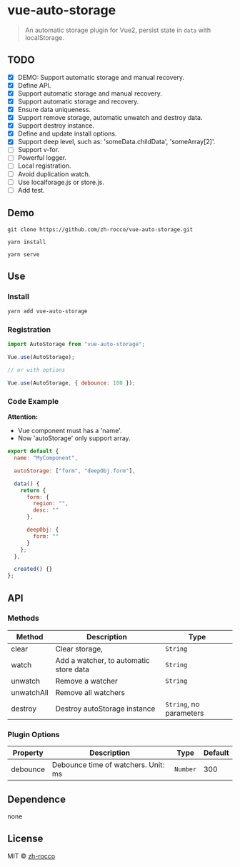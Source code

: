 # vue-auto-storage

> An automatic storage plugin for Vue2, persist state in `data` with localStorage.

## TODO

- [x] DEMO: Support automatic storage and manual recovery.
- [x] Define API.
- [x] Support automatic storage and manual recovery.
- [x] Support automatic storage and recovery.
- [x] Ensure data uniqueness.
- [x] Support remove storage, automatic unwatch and destroy data.
- [x] Support destroy instance.
- [x] Define and update install options.
- [x] Support deep level, such as: 'someData.childData', 'someArray[2]'.
- [ ] Support v-for.
- [ ] Powerful logger.
- [ ] Local registration.
- [ ] Avoid duplication watch.
- [ ] Use localforage.js or store.js.
- [ ] Add test.

## Demo

```
git clone https://github.com/zh-rocco/vue-auto-storage.git

yarn install

yarn serve
```

## Use

### Install

```bash
yarn add vue-auto-storage
```

### Registration

```javascript
import AutoStorage from "vue-auto-storage";

Vue.use(AutoStorage);

// or with options

Vue.use(AutoStorage, { debounce: 100 });
```

### Code Example

**Attention:**

- Vue component must has a 'name'.
- Now 'autoStorage' only support array.

```javascript
export default {
  name: "MyComponent",

  autoStorage: ["form", "deepObj.form"],

  data() {
    return {
      form: {
        region: "",
        desc: ""
      },

      deepObj: {
        form: ""
      }
    };
  },

  created() {}
};
```

## API

### Methods

| Method     | Description                            | Type                    |
| ---------- | -------------------------------------- | ----------------------- |
| clear      | Clear storage,                         | `String`                |
| watch      | Add a watcher, to automatic store data | `String`                |
| unwatch    | Remove a watcher                       | `String`                |
| unwatchAll | Remove all watchers                    |                         |
| destroy    | Destroy autoStorage instance           | `String`, no parameters |

### Plugin Options

| Property | Description                         | Type     | Default |
| -------- | ----------------------------------- | -------- | ------- |
| debounce | Debounce time of watchers. Unit: ms | `Number` | 300     |

## Dependence

none

## License

MIT © [zh-rocco](https://github.com/zh-rocco)
